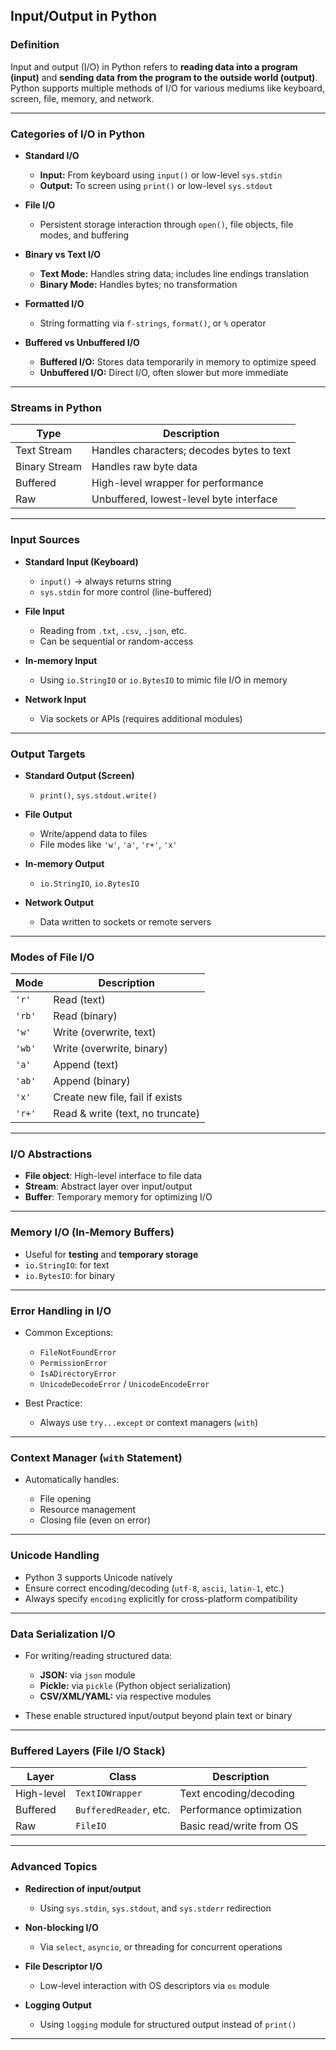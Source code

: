 ## Input/Output in Python 

### Definition

Input and output (I/O) in Python refers to **reading data into a program (input)** and **sending data from the program to the outside world (output)**. Python supports multiple methods of I/O for various mediums like keyboard, screen, file, memory, and network.

---

### Categories of I/O in Python

* **Standard I/O**

  * **Input:** From keyboard using `input()` or low-level `sys.stdin`
  * **Output:** To screen using `print()` or low-level `sys.stdout`

* **File I/O**

  * Persistent storage interaction through `open()`, file objects, file modes, and buffering

* **Binary vs Text I/O**

  * **Text Mode:** Handles string data; includes line endings translation
  * **Binary Mode:** Handles bytes; no transformation

* **Formatted I/O**

  * String formatting via `f-strings`, `format()`, or `%` operator

* **Buffered vs Unbuffered I/O**

  * **Buffered I/O:** Stores data temporarily in memory to optimize speed
  * **Unbuffered I/O:** Direct I/O, often slower but more immediate

---

### Streams in Python

| Type          | Description                               |
| ------------- | ----------------------------------------- |
| Text Stream   | Handles characters; decodes bytes to text |
| Binary Stream | Handles raw byte data                     |
| Buffered      | High-level wrapper for performance        |
| Raw           | Unbuffered, lowest-level byte interface   |

---

### Input Sources

* **Standard Input (Keyboard)**

  * `input()` → always returns string
  * `sys.stdin` for more control (line-buffered)

* **File Input**

  * Reading from `.txt`, `.csv`, `.json`, etc.
  * Can be sequential or random-access

* **In-memory Input**

  * Using `io.StringIO` or `io.BytesIO` to mimic file I/O in memory

* **Network Input**

  * Via sockets or APIs (requires additional modules)

---

### Output Targets

* **Standard Output (Screen)**

  * `print()`, `sys.stdout.write()`

* **File Output**

  * Write/append data to files
  * File modes like `'w'`, `'a'`, `'r+'`, `'x'`

* **In-memory Output**

  * `io.StringIO`, `io.BytesIO`

* **Network Output**

  * Data written to sockets or remote servers

---

### Modes of File I/O

| Mode   | Description                      |
| ------ | -------------------------------- |
| `'r'`  | Read (text)                      |
| `'rb'` | Read (binary)                    |
| `'w'`  | Write (overwrite, text)          |
| `'wb'` | Write (overwrite, binary)        |
| `'a'`  | Append (text)                    |
| `'ab'` | Append (binary)                  |
| `'x'`  | Create new file, fail if exists  |
| `'r+'` | Read & write (text, no truncate) |

---

### I/O Abstractions

* **File object**: High-level interface to file data
* **Stream**: Abstract layer over input/output
* **Buffer**: Temporary memory for optimizing I/O

---

### Memory I/O (In-Memory Buffers)

* Useful for **testing** and **temporary storage**
* `io.StringIO`: for text
* `io.BytesIO`: for binary

---

### Error Handling in I/O

* Common Exceptions:

  * `FileNotFoundError`
  * `PermissionError`
  * `IsADirectoryError`
  * `UnicodeDecodeError` / `UnicodeEncodeError`

* Best Practice:

  * Always use `try...except` or context managers (`with`)

---

### Context Manager (`with` Statement)

* Automatically handles:

  * File opening
  * Resource management
  * Closing file (even on error)

---

### Unicode Handling

* Python 3 supports Unicode natively
* Ensure correct encoding/decoding (`utf-8`, `ascii`, `latin-1`, etc.)
* Always specify `encoding` explicitly for cross-platform compatibility

---

### Data Serialization I/O

* For writing/reading structured data:

  * **JSON:** via `json` module
  * **Pickle:** via `pickle` (Python object serialization)
  * **CSV/XML/YAML:** via respective modules
* These enable structured input/output beyond plain text or binary

---

### Buffered Layers (File I/O Stack)

| Layer      | Class                  | Description              |
| ---------- | ---------------------- | ------------------------ |
| High-level | `TextIOWrapper`        | Text encoding/decoding   |
| Buffered   | `BufferedReader`, etc. | Performance optimization |
| Raw        | `FileIO`               | Basic read/write from OS |

---

### Advanced Topics

* **Redirection of input/output**

  * Using `sys.stdin`, `sys.stdout`, and `sys.stderr` redirection
* **Non-blocking I/O**

  * Via `select`, `asyncio`, or threading for concurrent operations
* **File Descriptor I/O**

  * Low-level interaction with OS descriptors via `os` module
* **Logging Output**

  * Using `logging` module for structured output instead of `print()`

---
